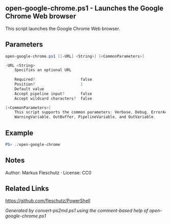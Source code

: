 ## open-google-chrome.ps1 - Launches the Google Chrome Web browser

This script launches the Google Chrome Web browser.

## Parameters
```powershell
open-google-chrome.ps1 [[-URL] <String>] [<CommonParameters>]

-URL <String>
    Specifies an optional URL
    
    Required?                    false
    Position?                    1
    Default value                
    Accept pipeline input?       false
    Accept wildcard characters?  false

[<CommonParameters>]
    This script supports the common parameters: Verbose, Debug, ErrorAction, ErrorVariable, WarningAction, 
    WarningVariable, OutBuffer, PipelineVariable, and OutVariable.
```

## Example
```powershell
PS> ./open-google-chrome

```

## Notes
Author: Markus Fleschutz · License: CC0

## Related Links
https://github.com/fleschutz/PowerShell

*Generated by convert-ps2md.ps1 using the comment-based help of open-google-chrome.ps1*
